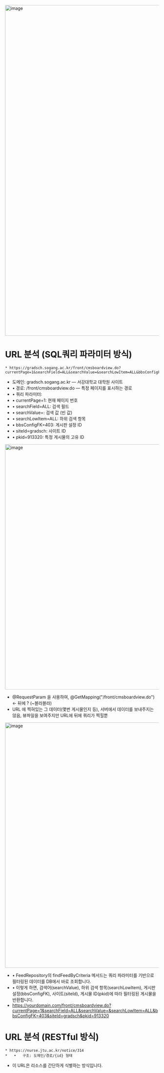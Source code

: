 <img width="1079" alt="image" src="https://github.com/user-attachments/assets/8e5d6f98-769b-462e-be84-3c070579c6bc">

 # URL 분석 (SQL쿼리 파라미터 방식) 
    * https://gradsch.sogang.ac.kr/front/cmsboardview.do?currentPage=1&searchField=ALL&searchValue=&searchLowItem=ALL&bbsConfigFK=403&siteId=gradsch&pkid=913320
- 	도메인: gradsch.sogang.ac.kr — 서강대학교 대학원 사이트
-  •	경로: /front/cmsboardview.do — 특정 페이지를 표시하는 경로
-  •	쿼리 파라미터:
-	•	currentPage=1: 현재 페이지 번호
-	•	searchField=ALL: 검색 필드
-	•	searchValue=: 검색 값 (빈 값)
-  •	searchLowItem=ALL: 하위 검색 항목
-	•	bbsConfigFK=403: 게시판 설정 ID
-	•	siteId=gradsch: 사이트 ID
-	•	pkid=913320: 특정 게시물의 고유 ID

    
<img width="800" alt="image" src="https://github.com/user-attachments/assets/54bd22d0-0a3d-42b7-af59-b49bf072a6e5">

- @RequestParam 을 사용하여, @GetMapping("/front/cmsboardview.do") <- 뒤에 ? (~블라블라)
- URL 에 찍혀있는 그 데이터(몇번 게시물인지 등), 서버에서 데이터를 보내주지는 않음, 뷰파일을 보여주지만 URL에 뒤에 쿼리가 찍힐뿐 

<img width="800" alt="image" src="https://github.com/user-attachments/assets/9db3a88b-c83e-4092-93d4-4f25f99f1de7">

- •	FeedRepository의 findFeedByCriteria 메서드는 쿼리 파라미터를 기반으로 필터링된 데이터를 DB에서 바로 조회합니다.
- •	이렇게 하면, 검색어(searchValue), 하위 검색 항목(searchLowItem), 게시판 설정(bbsConfigFK), 사이트(siteId), 게시물 ID(pkid)에 따라 필터링된 게시물을 반환합니다.
- https://yourdomain.com/front/cmsboardview.do?currentPage=1&searchField=ALL&searchValue=&searchLowItem=ALL&bbsConfigFK=403&siteId=gradsch&pkid=913320



    


# URL 분석 (RESTful 방식)
    * https://nurse.jtu.ac.kr/notice/314
    * 	•	구조: 도메인/경로/{id} 형태
- 이 URL은 리소스를 간단하게 식별하는 방식입니다. 

